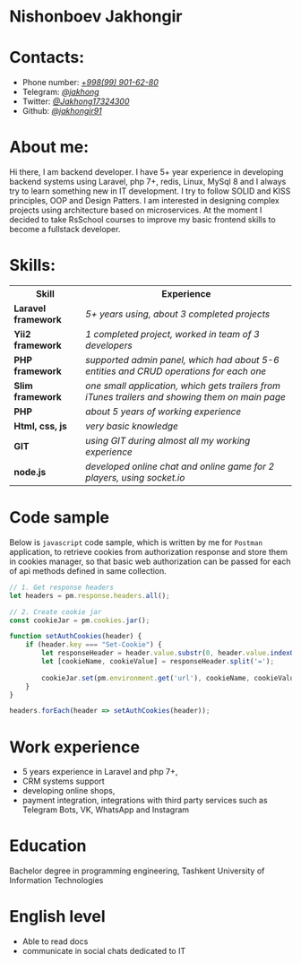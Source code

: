 # Nishonboev Jakhongir

# Contacts:
- Phone number: <a href="tel:998999016280">+*998(99) 901-62-80*</a>
- Telegram: [*@jakhong*](https://t.me/jakhong "Telegram")
- Twitter: [*@Jakhong17324300*](https://twitter.com/Jakhong17324300 "Twitter")
- Github: [*@jakhongir91*](https://github.com/jakhongir91 "Github")
# About me:
Hi there, I am backend developer. I have 5+ year experience in developing backend systems using Laravel, php 7+, redis, Linux, MySql 8 and I always try to learn something new in IT development.
I try to follow SOLID and KISS principles, OOP and Design Patters. I am interested in designing complex projects using architecture based on microservices. At the moment I decided to take RsSchool courses to improve my basic frontend skills to become a fullstack developer.
# Skills:
<table>
<th>Skill</th>
<th>Experience</th>

<tr>
    <td>
        <b>Laravel framework</b>
    </td>
    <td>
        <i>5+ years using, about 3 completed projects</i>
    </td>
</tr>
<tr>
    <td>
        <b>Yii2 framework</b>
    </td>
    <td>
        <i>1 completed project, worked in team of 3 developers</i>
    </td>
</tr>
<tr>
    <td>
        <b>PHP framework</b>
    </td>
    <td>
        <i>supported admin panel, which had about 5-6 entities and CRUD operations for each one</i>
    </td>
</tr>
<tr>
    <td>
        <b>Slim framework</b>
    </td>
    <td>
        <i>one small application, which gets trailers from iTunes trailers and showing them on main page</i>
    </td>
</tr>
<tr>
    <td>
        <b>PHP</b>
    </td>
    <td>
        <i>about 5 years of working experience</i>
    </td>
</tr>
<tr>
    <td>
        <b>Html, css, js</b>
    </td>
    <td>
        <i>very basic knowledge</i>
    </td>
</tr>
<tr>
    <td>
        <b>GIT</b>
    </td>
    <td>
        <i>using GIT during almost all my working experience</i>
    </td>
</tr>
<tr>
    <td>
        <b>node.js</b>
    </td>
    <td>
        <i>developed online chat and online game for 2 players, using socket.io</i>
    </td>
</tr>
</table>

# Code sample
Below is `javascript` code sample, which is written by me for `Postman` application, to retrieve cookies from authorization response and store them in cookies manager, so that basic web authorization can be passed for each of api methods defined in same collection.

```javascript
// 1. Get response headers
let headers = pm.response.headers.all();

// 2. Create cookie jar
const cookieJar = pm.cookies.jar();

function setAuthCookies(header) {
    if (header.key === "Set-Cookie") {
        let responseHeader = header.value.substr(0, header.value.indexOf(';'));
        let [cookieName, cookieValue] = responseHeader.split('=');
        
        cookieJar.set(pm.environment.get('url'), cookieName, cookieValue, null);
    }
}

headers.forEach(header => setAuthCookies(header));
```
# Work experience
* 5 years experience in Laravel and php 7+,
* CRM systems support
* developing online shops,
* payment integration, integrations with third party services such as Telegram Bots, VK, WhatsApp and Instagram

# Education
Bachelor degree in programming engineering, Tashkent University of Information Technologies

# English level
* Able to read docs
* communicate in social chats dedicated to IT
